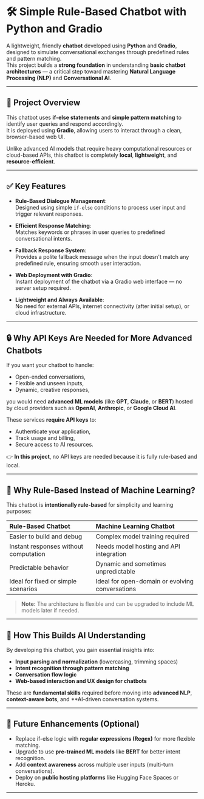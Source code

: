 # 🛠️ Simple Rule-Based Chatbot with Python and Gradio

A lightweight, friendly **chatbot** developed using **Python** and **Gradio**, designed to simulate conversational exchanges through predefined rules and pattern matching.  
This project builds a **strong foundation** in understanding **basic chatbot architectures** — a critical step toward mastering **Natural Language Processing (NLP)** and **Conversational AI**.

---

## 🚀 Project Overview

This chatbot uses **if-else statements** and **simple pattern matching** to identify user queries and respond accordingly.  
It is deployed using **Gradio**, allowing users to interact through a clean, browser-based web UI.

Unlike advanced AI models that require heavy computational resources or cloud-based APIs, this chatbot is completely **local**, **lightweight**, and **resource-efficient**.

---

## ✅ Key Features

- **Rule-Based Dialogue Management**:  
  Designed using simple `if-else` conditions to process user input and trigger relevant responses.

- **Efficient Response Matching**:  
  Matches keywords or phrases in user queries to predefined conversational intents.

- **Fallback Response System**:  
  Provides a polite fallback message when the input doesn't match any predefined rule, ensuring smooth user interaction.

- **Web Deployment with Gradio**:  
  Instant deployment of the chatbot via a Gradio web interface — no server setup required.

- **Lightweight and Always Available**:  
  No need for external APIs, internet connectivity (after initial setup), or cloud infrastructure.

---

## 🔒 Why API Keys Are Needed for More Advanced Chatbots

If you want your chatbot to handle:
- Open-ended conversations,
- Flexible and unseen inputs,
- Dynamic, creative responses,

you would need **advanced ML models** (like **GPT**, **Claude**, or **BERT**) hosted by cloud providers such as **OpenAI**, **Anthropic**, or **Google Cloud AI**.

These services **require API keys** to:
- Authenticate your application,
- Track usage and billing,
- Secure access to AI resources.

👉 **In this project**, no API keys are needed because it is fully rule-based and local.

---

## 🤖 Why Rule-Based Instead of Machine Learning?

This chatbot is **intentionally rule-based** for simplicity and learning purposes:

| Rule-Based Chatbot | Machine Learning Chatbot |
|:-------------------|:--------------------------|
| Easier to build and debug | Complex model training required |
| Instant responses without computation | Needs model hosting and API integration |
| Predictable behavior | Dynamic and sometimes unpredictable |
| Ideal for fixed or simple scenarios | Ideal for open-domain or evolving conversations |

> **Note:** The architecture is flexible and can be upgraded to include ML models later if needed.

---

## 🧠 How This Builds AI Understanding

By developing this chatbot, you gain essential insights into:
- **Input parsing and normalization** (lowercasing, trimming spaces)
- **Intent recognition through pattern matching**
- **Conversation flow logic**
- **Web-based interaction and UX design for chatbots**

These are **fundamental skills** required before moving into **advanced NLP**, **context-aware bots**, and **AI-driven conversation systems.

---


## 🌟 Future Enhancements (Optional)

- Replace if-else logic with **regular expressions (Regex)** for more flexible matching.
- Upgrade to use **pre-trained ML models** like **BERT** for better intent recognition.
- Add **context awareness** across multiple user inputs (multi-turn conversations).
- Deploy on **public hosting platforms** like Hugging Face Spaces or Heroku.

---


